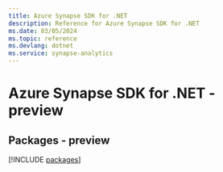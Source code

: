 ```yaml
---
title: Azure Synapse SDK for .NET
description: Reference for Azure Synapse SDK for .NET
ms.date: 03/05/2024
ms.topic: reference
ms.devlang: dotnet
ms.service: synapse-analytics
---
```

# Azure Synapse SDK for .NET - preview
## Packages - preview
[!INCLUDE [packages](synapse-index.md)]